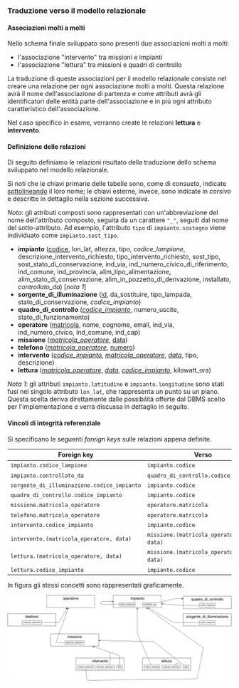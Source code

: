 ### Traduzione verso il modello relazionale

#### Associazioni molti a molti

Nello schema finale sviluppato sono presenti due associazioni molti a molti:

- l'associazione "intervento" tra missioni e impianti
- l'associazione "lettura" tra missioni e quadri di controllo

La traduzione di queste associazioni per il modello relazionale consiste nel
creare una relazione per ogni associazione molti a molti. Questa relazione avrà
il nome dell'associazione di partenza e come attributi avrà gli identificatori
delle entità parte dell'associazione e in più ogni attributo caratteristico
dell'associazione.

Nel caso specifico in esame, verranno create le relazioni **lettura** e
**intervento**.

#### Definizione delle relazioni

Di seguito definiamo le relazioni risultato della traduzione dello schema
sviluppato nel modello relazionale.

Si noti che le chiavi primarie delle tabelle sono, come di consueto, indicate
<u>sottolineando</u> il loro nome; le chiavi esterne, invece, sono indicate in
*corsivo* e descritte in dettaglio nella sezione successiva.

*Nota*: gli attributi composti sono rappresentati con un'abbreviazione del nome
dell'attributo composto, seguita da un carattere `"_"`, seguiti dal nome del
sotto-attributo. Ad esempio, l'attributo `tipo` di `impianto.sostegno` viene
individuato come `impianto.sost_tipo`.

- **impianto** (<u>codice</u>, lon_lat, altezza, tipo, *codice_lampione*,
    descrizione_intervento_richiesto, tipo_intervento_richiesto, sost_tipo,
    sost_stato_di_conservazione, ind_via, ind_numero_civico_di_riferimento,
    ind_comune, ind_provincia, alim_tipo_alimentazione,
    alim_stato_di_conservazione, alim_in_pozzetto_di_derivazione, installato,
    *controllato_da*) [*nota 1*]
- **sorgente_di_illuminazione** (<u>id</u>, da_sostituire, tipo_lampada,
    stato_di_conservazione, *codice_impianto*)
- **quadro_di_controllo** (<u>*codice_impianto*</u>, numero_uscite,
    stato_di_funzionamento)
- **operatore** (<u>matricola</u>, nome, cognome, email, ind_via,
    ind_numero_civico, ind_comune, ind_cap)
- **missione** (<u>*matricola_operatore*</u>, <u>data</u>)
- **telefono** (<u>*matricola_operatore*</u>, <u>numero</u>)
- **intervento** (<u>*codice_impianto*</u>, <u>*matricola_operatore*</u>,
    <u>*data*</u>, tipo, descrizione)
- **lettura** (<u>*matricola_operatore*</u>, <u>*data*</u>,
    <u>*codice_impianto*</u>, kilowatt_ora)


*Nota 1*: gli attributi `impianto.latitudine` e `impianto.longitudine` sono
stati fusi nel singolo attributo `lon_lat`, che rappresenta un punto su un
piano. Questa scelta deriva direttamente dalle possibilità offerte dal DBMS
scelto per l'implementazione e verrà discussa in dettaglio in seguito.

#### Vincoli di integrità referenziale

Si specificano le seguenti *foreign keys* sulle relazioni appena definite.

| Foreign key                                 | Verso                                  |
|-                                            | -                                      |
| `impianto.codice_lampione`                  | `impianto.codice`                      |
| `impianto.controllato_da`                   | `quadro_di_controllo.codice_impianto`  |
| `sorgente_di_illuminazione.codice_impianto` | `impianto.codice`                      |
| `quadro_di_controllo.codice_impianto`       | `impianto.codice`                      |
| `missione.matricola_operatore`              | `operatore.matricola`                  |
| `telefono.matricola_operatore`              | `operatore.matricola`                  |
| `intervento.codice_impianto`                | `impianto.codice`                      |
| `intervento.(matricola_operatore, data)`    | `missione.(matricola_operatore, data)` |
| `lettura.(matricola_operatore, data)`       | `missione.(matricola_operatore, data)` |
| `lettura.codice_impianto`                   | `impianto.codice`                      |

In figura gli stessi concetti sono rappresentati graficamente.

![](images/foreign-keys.png)

